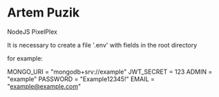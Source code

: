 # Artem Puzik

NodeJS PixelPlex


It is necessary to create a file '.env' with fields in the root directory

for example:

MONGO_URI = "mongodb+srv://example"
JWT_SECRET = 123
ADMIN = "example"
PASSWORD = "Example12345!"
EMAIL = "example@example.com"